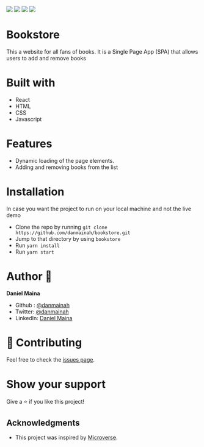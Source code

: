 ![](https://img.shields.io/badge/Microverse-blueviolet)
![](https://img.shields.io/badge/HTML-red)
![](https://img.shields.io/badge/JavaScript-yellow)
![](https://img.shields.io/badge/React-blue)

# Bookstore
 This a website for all fans of books. It is a Single Page App (SPA) that allows users to add and remove books 



# Built with
  - React
  - HTML
  - CSS
  - Javascript

# Features 
  - Dynamic loading of the page elements.
  - Adding and removing books from the list
 
# Installation 

In case you want the project to run on your local machine and not the live demo
  - Clone the repo by running `git clone https://github.com/danmainah/bookstore.git`
  - Jump to that directory by using `bookstore ` 
  - Run `yarn install`
  - Run `yarn start`

# Author 👤
**Daniel Maina**
  - Github : [@danmainah](https://github.com/danmainah/)
  - Twitter: [@danmainah](https://twitter.com/danmainah)
  - LinkedIn: [Daniel Maina](https://www.linkedin.com/in/daniel-maina-315a38191/)

# 🤝 Contributing

Feel free to check the [issues page](https://github.com/danmainah/bookstore/issues/).

# Show your support

Give a ⭐️ if you like this project!

## Acknowledgments
- This project was inspired by [Microverse](https://www.microverse.org/?grsf=w9rx3c).
